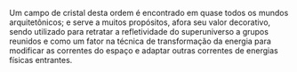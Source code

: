 ﻿Um campo de cristal desta ordem é encontrado em quase todos os mundos arquitetônicos; e serve a muitos propósitos, afora seu valor decorativo, sendo utilizado para retratar a refletividade do superuniverso a grupos reunidos e como um fator na técnica de transformação da energia para modificar as correntes do espaço e adaptar outras correntes de energias físicas entrantes.